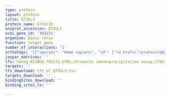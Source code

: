 ```yaml
---
type: protein
layout: protein
title: Q7ZUL3
protein_name: klhdc10
uniprot_accession: Q7ZUL3
ncbi_gene_id: '393231'
organism: Danio rerio
function: target gene
number_of_interactions: '1'
orthologs: '[{"species": "Homo sapiens", "id": ["<a href=\"/protein/q6pid8\">Q6PID8</a>"]}, {"species": "Mus musculus", "id": ["<a href=\"/protein/q6par0\">Q6PAR0</a>"]}, {"species": "Rattus norvegicus", "id": ["A0A0G2KB15"]}, {"species": "Caenorhabditis elegans", "id": ["<a href=\"/protein/q95pz3\">Q95PZ3</a>"]}]'
jaspar_matrices: ''
tfs: nanog,A5JNG8,792333,GTRD,chromatin immunoprecipitation assay,27924024%5Buid%5D,No
targets: ''
tfs_download: tfs_of_Q7ZUL3.tsv
targets_download: ''
bindingSites_download: ''
binding_sites_ls: ''

---
```

